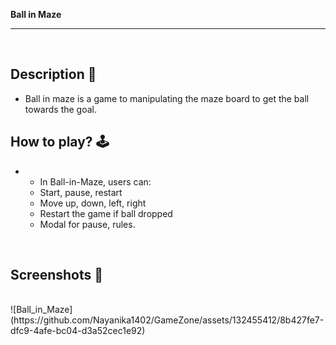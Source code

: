  **Ball in Maze** 

---

<br>

## **Description 📃**

- Ball in maze is a game to manipulating the maze board to get the ball towards the goal.

## **How to play? 🕹️**

- - In Ball-in-Maze, users can:
   - Start, pause, restart
   -  Move up, down, left, right
   - Restart the game if ball dropped
   - Modal for pause, rules.

<br>

## **Screenshots 📸**

<br>
![Ball_in_Maze](https://github.com/Nayanika1402/GameZone/assets/132455412/8b427fe7-dfc9-4afe-bc04-d3a52cec1e92)


<br>

